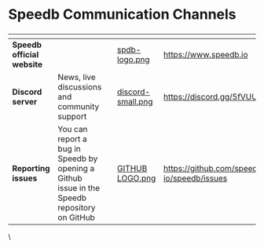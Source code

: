 # Speedb Communication Channels

###

<table data-view="cards"><thead><tr><th></th><th></th><th></th><th data-hidden data-card-cover data-type="files"></th><th data-hidden data-card-target data-type="content-ref"></th></tr></thead><tbody><tr><td><strong>Speedb official website</strong></td><td></td><td></td><td><a href="../.gitbook/assets/spdb-logo.png">spdb-logo.png</a></td><td><a href="https://www.speedb.io">https://www.speedb.io</a></td></tr><tr><td><strong>Discord server</strong></td><td>News, live discussions and community support</td><td></td><td><a href="../.gitbook/assets/discord-small.png">discord-small.png</a></td><td><a href="https://discord.gg/5fVUUtM2cG">https://discord.gg/5fVUUtM2cG</a></td></tr><tr><td><strong>Reporting issues</strong></td><td>You can report a bug in Speedb by opening a Github issue in the Speedb repository on GitHub</td><td></td><td><a href="../.gitbook/assets/GITHUB LOGO.png">GITHUB LOGO.png</a></td><td><a href="https://github.com/speedb-io/speedb/issues">https://github.com/speedb-io/speedb/issues</a></td></tr></tbody></table>

\
